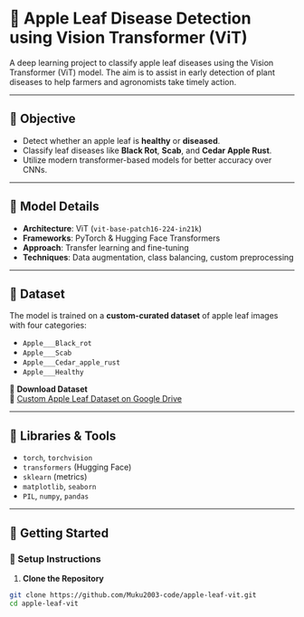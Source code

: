 # 🍎 Apple Leaf Disease Detection using Vision Transformer (ViT)

A deep learning project to classify apple leaf diseases using the Vision Transformer (ViT) model. The aim is to assist in early detection of plant diseases to help farmers and agronomists take timely action.

---

## 🎯 Objective

- Detect whether an apple leaf is **healthy** or **diseased**.
- Classify leaf diseases like **Black Rot**, **Scab**, and **Cedar Apple Rust**.
- Utilize modern transformer-based models for better accuracy over CNNs.

---

## 🧠 Model Details

- **Architecture**: ViT (`vit-base-patch16-224-in21k`)
- **Frameworks**: PyTorch & Hugging Face Transformers
- **Approach**: Transfer learning and fine-tuning
- **Techniques**: Data augmentation, class balancing, custom preprocessing

---

## 📁 Dataset

The model is trained on a **custom-curated dataset** of apple leaf images with four categories:

- `Apple___Black_rot`
- `Apple___Scab`
- `Apple___Cedar_apple_rust`
- `Apple___Healthy`

📂 **Download Dataset**  
📎 [Custom Apple Leaf Dataset on Google Drive](https://drive.google.com/drive/folders/1-74VT_9iPxE7E1H8WTt6FY-JGf99dvg4?usp=sharing)

---

## 🧰 Libraries & Tools

- `torch`, `torchvision`
- `transformers` (Hugging Face)
- `sklearn` (metrics)
- `matplotlib`, `seaborn`
- `PIL`, `numpy`, `pandas`

---

## 🚀 Getting Started

### 🔧 Setup Instructions

1. **Clone the Repository**
```bash
git clone https://github.com/Muku2003-code/apple-leaf-vit.git
cd apple-leaf-vit
